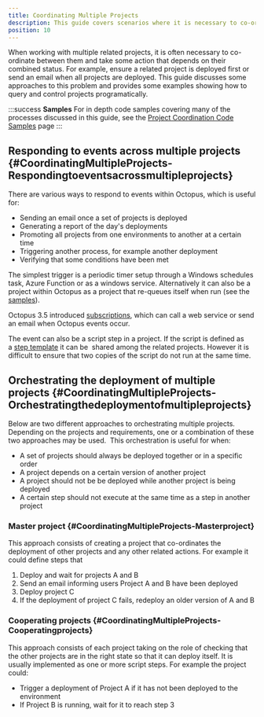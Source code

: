 ```yaml
---
title: Coordinating Multiple Projects
description: This guide covers scenarios where it is necessary to co-ordinate deployment between multiple projects and take some action that depends on their combined status.
position: 10
---
```


When working with multiple related projects, it is often necessary to co-ordinate between them and take some action that depends on their combined status. For example, ensure a related project is deployed first or send an email when all projects are deployed. This guide discusses some approaches to this problem and provides some examples showing how to query and control projects programatically.

:::success
**Samples**
For in depth code samples covering many of the processes discussed in this guide, see the [Project Coordination Code Samples](/docs/guides/coordinating-multiple-projects/project-coordination-code-samples.md) page
:::

## Responding to events across multiple projects {#CoordinatingMultipleProjects-Respondingtoeventsacrossmultipleprojects}

There are various ways to respond to events within Octopus, which is useful for:

- Sending an email once a set of projects is deployed
- Generating a report of the day's deployments
- Promoting all projects from one environments to another at a certain time
- Triggering another process, for example another deployment
- Verifying that some conditions have been met

The simplest trigger is a periodic timer setup through a Windows schedules task, Azure Function or as a windows service. Alternatively it can also be a project within Octopus as a project that re-queues itself when run (see the [samples](/docs/guides/coordinating-multiple-projects/project-coordination-code-samples.md)).

Octopus 3.5 introduced [subscriptions](/docs/administration/subscriptions.md), which can call a web service or send an email when Octopus events occur.

The event can also be a script step in a project. If the script is defined as a [step template](/docs/deploying-applications/step-templates/index.md) it can be  shared among the related projects. However it is difficult to ensure that two copies of the script do not run at the same time.

## Orchestrating the deployment of multiple projects {#CoordinatingMultipleProjects-Orchestratingthedeploymentofmultipleprojects}

Below are two different approaches to orchestrating multiple projects. Depending on the projects and requirements, one or a combination of these two approaches may be used.  This orchestration is useful for when:

- A set of projects should always be deployed together or in a specific order
- A project depends on a certain version of another project
- A project should not be be deployed while another project is being deployed
- A certain step should not execute at the same time as a step in another project

### Master project {#CoordinatingMultipleProjects-Masterproject}

This approach consists of creating a project that co-ordinates the deployment of other projects and any other related actions. For example it could define steps that

1. Deploy and wait for projects A and B
2. Send an email informing users Project A and B have been deployed
3. Deploy project C
4. If the deployment of project C fails, redeploy an older version of A and B

### Cooperating projects {#CoordinatingMultipleProjects-Cooperatingprojects}

This approach consists of each project taking on the role of checking that the other projects are in the right state so that it can deploy itself. It is usually implemented as one or more script steps. For example the project could:

- Trigger a deployment of Project A if it has not been deployed to the environment
- If Project B is running, wait for it to reach step 3
